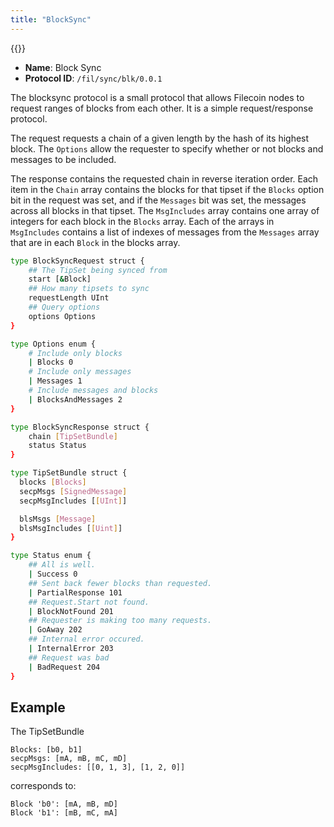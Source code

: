 ```yaml
---
title: "BlockSync"
---
```


{{<label block_sync>}}

- **Name**: Block Sync
- **Protocol ID**: `/fil/sync/blk/0.0.1`

The blocksync protocol is a small protocol that allows Filecoin nodes to request ranges of blocks from each other. It is a simple request/response protocol.

The request requests a chain of a given length by the hash of its highest block. The `Options` allow the requester to specify whether or not blocks and messages to be included.

The response contains the requested chain in reverse iteration order. Each item in the `Chain` array contains the blocks for that tipset if the `Blocks` option bit in the request was set, and if the `Messages` bit was set, the messages across all blocks in that tipset. The `MsgIncludes` array contains one array of integers for each block in the `Blocks` array. Each of the arrays in `MsgIncludes` contains a list of indexes of messages from the `Messages` array that are in each `Block` in the blocks array.

```sh
type BlockSyncRequest struct {
    ## The TipSet being synced from
	start [&Block]
    ## How many tipsets to sync
	requestLength UInt
    ## Query options
    options Options
}
```

```sh
type Options enum {
    # Include only blocks
    | Blocks 0
    # Include only messages
    | Messages 1
    # Include messages and blocks
    | BlocksAndMessages 2
}

type BlockSyncResponse struct {
	chain [TipSetBundle]
	status Status
}

type TipSetBundle struct {
  blocks [Blocks]
  secpMsgs [SignedMessage]
  secpMsgIncludes [[UInt]]

  blsMsgs [Message]
  blsMsgIncludes [[Uint]]
}

type Status enum {
    ## All is well.
    | Success 0
    ## Sent back fewer blocks than requested.
    | PartialResponse 101
    ## Request.Start not found.
    | BlockNotFound 201
    ## Requester is making too many requests.
    | GoAway 202
    ## Internal error occured.
    | InternalError 203
    ## Request was bad
    | BadRequest 204
}
```

## Example

The TipSetBundle

```
Blocks: [b0, b1]
secpMsgs: [mA, mB, mC, mD]
secpMsgIncludes: [[0, 1, 3], [1, 2, 0]]
```

corresponds to:

```
Block 'b0': [mA, mB, mD]
Block 'b1': [mB, mC, mA]
```
